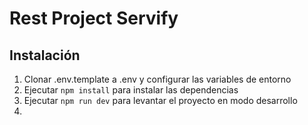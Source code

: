 # Rest Project Servify

## Instalación

1. Clonar .env.template a .env y configurar las variables de entorno
2. Ejecutar `npm install` para instalar las dependencias
3. Ejecutar `npm run dev` para levantar el proyecto en modo desarrollo
4. 



